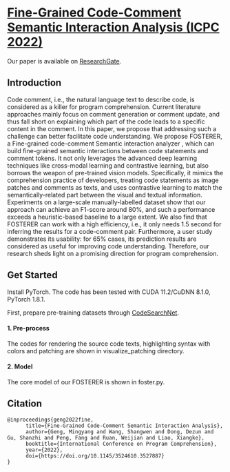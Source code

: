 <!-- # FOSTERER
Fine-Grained Code-Comment Semantic Interaction Analysis

Our paper is available on -->


# [Fine-Grained Code-Comment Semantic Interaction Analysis (ICPC 2022)](https://shangwenwang.github.io/files/ICPC-22.pdf)

Our paper is available on [ResearchGate](https://shangwenwang.github.io/files/ICPC-22.pdf).


## Introduction

Code comment, i.e., the natural language text to describe code, is considered as a killer for program comprehension. Current literature approaches mainly focus on comment generation or comment update, and thus fall short on explaining which part of the code leads to a specific content in the comment. In this paper, we propose that addressing such a challenge can better facilitate code understanding. We propose FOSTERER, a Fine-grained code-comment Semantic interaction analyzer , which can build fine-grained semantic interactions between code statements and comment tokens. It not only leverages the advanced deep learning techniques like cross-modal learning and contrastive learning, but also borrows the weapon of pre-trained vision models. Specifically, it mimics the comprehension practice of developers, treating code statements as image patches and comments as texts, and uses contrastive learning to match the semantically-related part between the visual and textual information. Experiments on a large-scale manually-labelled dataset show that our approach can achieve an F1-score around 80%, and such a performance exceeds a heuristic-based baseline to a large extent. We also find that FOSTERER can work with a high efficiency, i.e., it only needs 1.5 second for inferring the results for a code-comment pair. Furthermore, a user study demonstrates its usability: for 65% cases, its prediction results are considered as useful for improving code understanding. Therefore, our research sheds light on a promising direction for program comprehension.


## Get Started

Install PyTorch. The code has been tested with CUDA 11.2/CuDNN 8.1.0, PyTorch 1.8.1.

First, prepare pre-training datasets through [CodeSearchNet](https://github.com/github/CodeSearchNet). 

#### 1. Pre-process

The codes for rendering the source code texts, highlighting syntax with colors and patching are shown in visualize_patching directory.

#### 2. Model

The core model of our FOSTERER is shown in foster.py.





## Citation
```
@inproceedings{geng2022fine,
      title={Fine-Grained Code-Comment Semantic Interaction Analysis},
      author={Geng, Mingyang and Wang, Shangwen and Dong, Dezun and Gu, Shanzhi and Peng, Fang and Ruan, Weijian and Liao, Xiangke},
      booktitle={International Conference on Program Comprehension},
      year={2022},
      doi={https://doi.org/10.1145/3524610.3527887}
}
```




